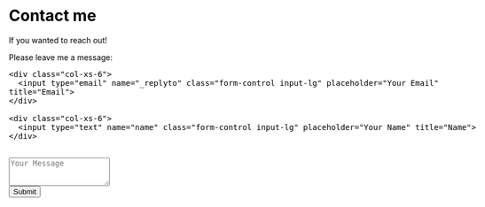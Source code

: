 ﻿---
layout: page
title: Contact me
subtitle: If you wanted to reach out!
css: “/css/contactme.css”
---

<form action="https://formspree.io/f/xgepoaoe" method="POST" class="form" id="contact-form">

  <div class="row">
  <p>Please leave me a message:</p>
  </div>

  <div class="row">

    <div class="col-xs-6">
      <input type="email" name="_replyto" class="form-control input-lg" placeholder="Your Email" title="Email">
    </div>

    <div class="col-xs-6">
      <input type="text" name="name" class="form-control input-lg" placeholder="Your Name" title="Name">
    </div>
  </div>

  <input type="hidden" name="_subject" value="New submission from sladewinter.github.io">

<br />
<div class="row">

  <textarea type="text" name="content" class="form-control input-lg" placeholder="Your Message" title="Message" required="required" rows="3"></textarea>

</div>

  <input type="text" name="_gotcha" style="display:none">

  <input type="hidden" name="_next" value="./aboutme?message=Your message was sent successfully, thanks!" />
  
<div class="row">
  <button type="submit" class="btn btn-lg btn-primary">Submit</button>
</div>

</form>

